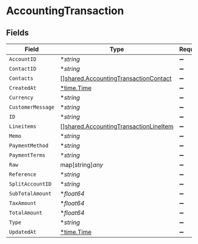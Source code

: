 # AccountingTransaction


## Fields

| Field                                                                                                 | Type                                                                                                  | Required                                                                                              | Description                                                                                           |
| ----------------------------------------------------------------------------------------------------- | ----------------------------------------------------------------------------------------------------- | ----------------------------------------------------------------------------------------------------- | ----------------------------------------------------------------------------------------------------- |
| `AccountID`                                                                                           | **string*                                                                                             | :heavy_minus_sign:                                                                                    | N/A                                                                                                   |
| `ContactID`                                                                                           | **string*                                                                                             | :heavy_minus_sign:                                                                                    | N/A                                                                                                   |
| `Contacts`                                                                                            | [][shared.AccountingTransactionContact](../../../pkg/models/shared/accountingtransactioncontact.md)   | :heavy_minus_sign:                                                                                    | N/A                                                                                                   |
| `CreatedAt`                                                                                           | [*time.Time](https://pkg.go.dev/time#Time)                                                            | :heavy_minus_sign:                                                                                    | N/A                                                                                                   |
| `Currency`                                                                                            | **string*                                                                                             | :heavy_minus_sign:                                                                                    | N/A                                                                                                   |
| `CustomerMessage`                                                                                     | **string*                                                                                             | :heavy_minus_sign:                                                                                    | N/A                                                                                                   |
| `ID`                                                                                                  | **string*                                                                                             | :heavy_minus_sign:                                                                                    | N/A                                                                                                   |
| `Lineitems`                                                                                           | [][shared.AccountingTransactionLineItem](../../../pkg/models/shared/accountingtransactionlineitem.md) | :heavy_minus_sign:                                                                                    | N/A                                                                                                   |
| `Memo`                                                                                                | **string*                                                                                             | :heavy_minus_sign:                                                                                    | N/A                                                                                                   |
| `PaymentMethod`                                                                                       | **string*                                                                                             | :heavy_minus_sign:                                                                                    | N/A                                                                                                   |
| `PaymentTerms`                                                                                        | **string*                                                                                             | :heavy_minus_sign:                                                                                    | N/A                                                                                                   |
| `Raw`                                                                                                 | map[string]*any*                                                                                      | :heavy_minus_sign:                                                                                    | N/A                                                                                                   |
| `Reference`                                                                                           | **string*                                                                                             | :heavy_minus_sign:                                                                                    | N/A                                                                                                   |
| `SplitAccountID`                                                                                      | **string*                                                                                             | :heavy_minus_sign:                                                                                    | N/A                                                                                                   |
| `SubTotalAmount`                                                                                      | **float64*                                                                                            | :heavy_minus_sign:                                                                                    | N/A                                                                                                   |
| `TaxAmount`                                                                                           | **float64*                                                                                            | :heavy_minus_sign:                                                                                    | N/A                                                                                                   |
| `TotalAmount`                                                                                         | **float64*                                                                                            | :heavy_minus_sign:                                                                                    | N/A                                                                                                   |
| `Type`                                                                                                | **string*                                                                                             | :heavy_minus_sign:                                                                                    | N/A                                                                                                   |
| `UpdatedAt`                                                                                           | [*time.Time](https://pkg.go.dev/time#Time)                                                            | :heavy_minus_sign:                                                                                    | N/A                                                                                                   |
